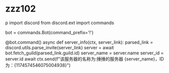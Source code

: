 # zzz102
p
import discord
from discord.ext import commands

bot = commands.Bot(command_prefix='!')

@bot.command()
async def server_info(ctx, server_link):
                parsed_link = discord.utils.parse_invite(server_link)
    server = await bot.fetch_guild(parsed_link.guild.id)
    server_name = server.name
    server_id = server.id
    await ctx.send(f"该服务器的名称为:捶捶的服务器 {server_name}，ID为：{1174574546075004938}")

